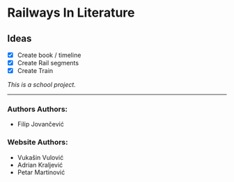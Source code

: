 # Railways In Literature
## Ideas
- [x] Create book / timeline
- [x] Create Rail segments
- [x] Create Train

*This is a school project.*

---
### Authors Authors:
- Filip Jovančević

### Website Authors:
- Vukašin Vulović
- Adrian Kraljević
- Petar Martinović
